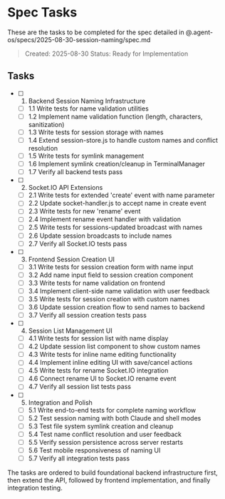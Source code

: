 # Spec Tasks

These are the tasks to be completed for the spec detailed in @.agent-os/specs/2025-08-30-session-naming/spec.md

> Created: 2025-08-30
> Status: Ready for Implementation

## Tasks

- [ ] 1. Backend Session Naming Infrastructure
  - [ ] 1.1 Write tests for name validation utilities
  - [ ] 1.2 Implement name validation function (length, characters, sanitization)
  - [ ] 1.3 Write tests for session storage with names
  - [ ] 1.4 Extend session-store.js to handle custom names and conflict resolution
  - [ ] 1.5 Write tests for symlink management
  - [ ] 1.6 Implement symlink creation/cleanup in TerminalManager
  - [ ] 1.7 Verify all backend tests pass

- [ ] 2. Socket.IO API Extensions
  - [ ] 2.1 Write tests for extended 'create' event with name parameter
  - [ ] 2.2 Update socket-handler.js to accept name in create event
  - [ ] 2.3 Write tests for new 'rename' event
  - [ ] 2.4 Implement rename event handler with validation
  - [ ] 2.5 Write tests for sessions-updated broadcast with names
  - [ ] 2.6 Update session broadcasts to include names
  - [ ] 2.7 Verify all Socket.IO tests pass

- [ ] 3. Frontend Session Creation UI
  - [ ] 3.1 Write tests for session creation form with name input
  - [ ] 3.2 Add name input field to session creation component
  - [ ] 3.3 Write tests for name validation on frontend
  - [ ] 3.4 Implement client-side name validation with user feedback
  - [ ] 3.5 Write tests for session creation with custom names
  - [ ] 3.6 Update session creation flow to send names to backend
  - [ ] 3.7 Verify all session creation tests pass

- [ ] 4. Session List Management UI
  - [ ] 4.1 Write tests for session list with name display
  - [ ] 4.2 Update session list component to show custom names
  - [ ] 4.3 Write tests for inline name editing functionality
  - [ ] 4.4 Implement inline editing UI with save/cancel actions
  - [ ] 4.5 Write tests for rename Socket.IO integration
  - [ ] 4.6 Connect rename UI to Socket.IO rename event
  - [ ] 4.7 Verify all session list tests pass

- [ ] 5. Integration and Polish
  - [ ] 5.1 Write end-to-end tests for complete naming workflow
  - [ ] 5.2 Test session naming with both Claude and shell modes
  - [ ] 5.3 Test file system symlink creation and cleanup
  - [ ] 5.4 Test name conflict resolution and user feedback
  - [ ] 5.5 Verify session persistence across server restarts
  - [ ] 5.6 Test mobile responsiveness of naming UI
  - [ ] 5.7 Verify all integration tests pass

The tasks are ordered to build foundational backend infrastructure first, then extend the API, followed by frontend implementation, and finally integration testing.